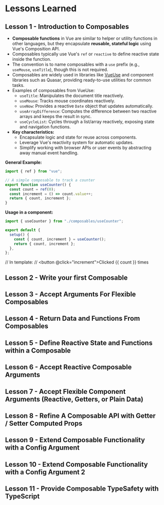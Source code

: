 # Lessons Learned

## Lesson 1 - Introduction to Composables

- **Composable functions** in Vue are similar to helper or utility functions in other languages, but they encapsulate **reusable, stateful logic** using Vue's Composition API.
- Composables typically use Vue's `ref` or `reactive` to define reactive state inside the function.
- The convention is to name composables with a `use` prefix (e.g., `useMouse`, `useTitle`), though this is not required.
- Composables are widely used in libraries like [VueUse](https://vueuse.org/) and component libraries such as Quasar, providing ready-to-use utilities for common tasks.
- Examples of composables from VueUse:
  - `useTitle`: Manipulates the document title reactively.
  - `useMouse`: Tracks mouse coordinates reactively.
  - `useNow`: Provides a reactive `Date` object that updates automatically.
  - `useArrayDifference`: Computes the difference between two reactive arrays and keeps the result in sync.
  - `useCycleList`: Cycles through a list/array reactively, exposing state and navigation functions.
- **Key characteristics:**
  - Encapsulate logic and state for reuse across components.
  - Leverage Vue's reactivity system for automatic updates.
  - Simplify working with browser APIs or user events by abstracting away manual event handling.

**General Example:**

```js
import { ref } from "vue";

// A simple composable to track a counter
export function useCounter() {
  const count = ref(0);
  const increment = () => count.value++;
  return { count, increment };
}
```

**Usage in a component:**

```js
import { useCounter } from "./composables/useCounter";

export default {
  setup() {
    const { count, increment } = useCounter();
    return { count, increment };
  },
};
```

// In template:
// <button @click="increment">Clicked {{ count }} times</button>

## Lesson 2 - Write your first Composable

## Lesson 3 - Accept Arguments For Flexible Composables

## Lesson 4 - Return Data and Functions From Composables

## Lesson 5 - Define Reactive State and Functions within a Composable

## Lesson 6 - Accept Reactive Composable Arguments

## Lesson 7 - Accept Flexible Component Arguments (Reactive, Getters, or Plain Data)

## Lesson 8 - Refine A Composable API with Getter / Setter Computed Props

## Lesson 9 - Extend Composable Functionality with a Config Argument

## Lesson 10 - Extend Composable Functionality with a Config Argument 2

## Lesson 11 - Provide Composable TypeSafety with TypeScript
